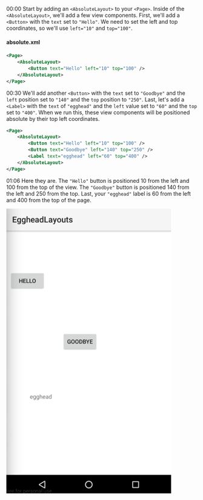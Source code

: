 00:00 Start by adding an `<AbsoluteLayout>` to your `<Page>`. Inside of the `<AbsoluteLayout>`, we'll add a few view components. First, we'll add a `<Button>` with the `text` set to `"Hello"`. We need to set the left and top coordinates, so we'll use `left="10"` and `top="100"`.

#### absolute.xml
```xml
<Page>
    <AbsoluteLayout> 
        <Button text="Hello" left="10" top="100" />
    </AbsoluteLayout>
</Page>
```

00:30 We'll add another `<Button>` with the `text` set to `"Goodbye"` and the `left` position set to `"140"` and the `top` position to `"250"`. Last, let's add a `<Label>` with the `text` of `"egghead"` and the `left` value set to `"60"` and the `top` set to `"400"`. When we run this, these view components will be positioned absolute by their top left coordinates.

```xml
<Page>
    <AbsoluteLayout> 
        <Button text="Hello" left="10" top="100" />
        <Button text="Goodbye" left="140" top="250" />
        <Label text="egghead" left="60" top="400" />
    </AbsoluteLayout>
</Page>
```

01:06 Here they are. The `"Hello"` button is positioned 10 from the left and 100 from the top of the view. The `"Goodbye"` button is positioned 140 from the left and 250 from the top. Last, your `"egghead"` label is 60 from the left and 400 from the top of the page.

![Button Layout](../images/javascript-create-an-absolute-positioned-layout-using-absolutelayout-button-layout.png)

